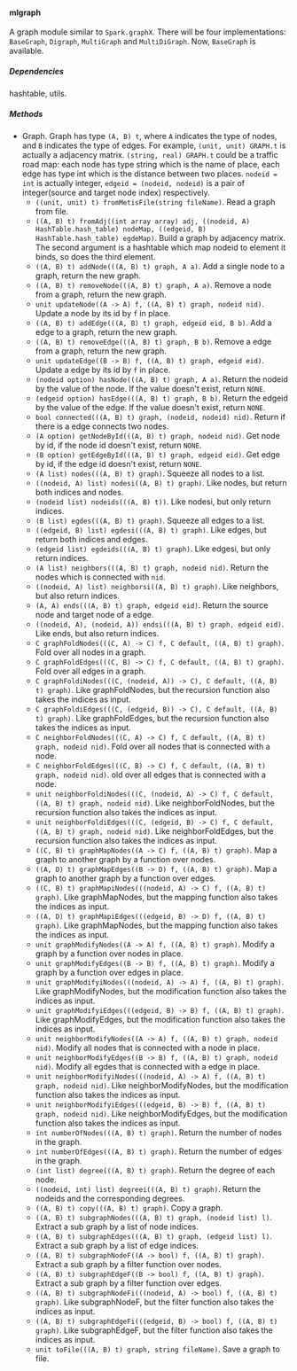 #### mlgraph

A graph module similar to `Spark.graphX`. There will be four implementations: `BaseGraph`, `Digraph`, `MultiGraph` and `MultiDiGraph`. Now, `BaseGraph` is available.

##### Dependencies

hashtable, utils.

##### Methods

- Graph. Graph has type `(A, B) t`, where `A` indicates the type of nodes, and `B` indicates the type of edges. For example, `(unit, unit) GRAPH.t` is actually a adjacency matrix. `(string, real) GRAPH.t` could be a traffic road map: each node has type string which is the name of place, each edge has type int which is the distance between two places. `nodeid = int` is actually integer, `edgeid = (nodeid, nodeid)` is a pair of integer(source and target node index) respectively.
    + `((unit, unit) t) fromMetisFile(string fileName)`. Read a graph from file.
    + `((A, B) t) fromAdj((int array array) adj, ((nodeid, A) HashTable.hash_table) nodeMap, ((edgeid, B) HashTable.hash_table) egdeMap)`. Build a graph by adjacency matrix. The second argument is a hashtable which map nodeid to element it binds, so does the third element. 
    + `((A, B) t) addNode(((A, B) t) graph, A a)`. Add a single node to a graph, return the new graph.
    + `((A, B) t) removeNode(((A, B) t) graph, A a)`. Remove a node from a graph, return the new graph. 
    + `unit updateNode((A -> A) f, ((A, B) t) graph, nodeid nid)`. Update a node by its id by `f` in place.
    + `((A, B) t) addEdge(((A, B) t) graph, edgeid eid, B b)`. Add a edge to a graph, return the new graph.
    + `((A, B) t) removeEdge(((A, B) t) graph, B b)`. Remove a edge from a graph, return the new graph. 
    + `unit updateEdge((B -> B) f, ((A, B) t) graph, edgeid eid)`. Update a edge by its id by `f` in place.
    + `(nodeid option) hasNode(((A, B) t) graph, A a)`. Return the nodeid by the value of the node. If the value doesn't exist, return `NONE`.
    + `(edgeid option) hasEdge(((A, B) t) graph, B b)`. Return the edgeid by the value of the edge. If the value doesn't exist, return `NONE`.
    + `bool connected(((A, B) t) graph, (nodeid, nodeid) nid)`. Return if there is a edge connects two nodes.
    + `(A option) getNodeById(((A, B) t) graph, nodeid nid)`. Get node by id, if the node id doesn't exist, return `NONE`.
    + `(B option) getEdgeById(((A, B) t) graph, edgeid eid)`. Get edge by id, if the edge id doesn't exist, return `NONE`.
    + `(A list) nodes(((A, B) t) graph)`. Squeeze all nodes to a list.
    + `((nodeid, A) list) nodesi((A, B) t) graph)`. Like nodes, but return both indices and nodes.
    + `(nodeid list) nodeids(((A, B) t))`. Like nodesi, but only return indices.
    + `(B list) egdes(((A, B) t) graph)`. Squeeze all edges to a list.
    + `((edgeid, B) list) egdesi(((A, B) t) graph)`. Like edges, but return both indices and edges.
    + `(edgeid list) egdeids(((A, B) t) graph)`. Like edgesi, but only return indices.
    + `(A list) neighbors(((A, B) t) graph, nodeid nid)`. Return the nodes which is connected with `nid`.
    + `((nodeid, A) list) neighborsi((A, B) t) graph)`. Like neighbors, but also return indices.
    + `(A, A) ends(((A, B) t) graph, edgeid eid)`. Return the source node and target node of a edge.
    + `((nodeid, A), (nodeid, A)) endsi(((A, B) t) graph, edgeid eid)`. Like ends, but also return indices.
    + `C graphFoldNodes(((C, A) -> C) f, C default, ((A, B) t) graph)`. Fold over all nodes in a graph.
    + `C graphFoldEdges(((C, B) -> C) f, C default, ((A, B) t) graph)`. Fold over all edges in a graph.
    + `C graphFoldiNodes(((C, (nodeid, A)) -> C), C default, ((A, B) t) graph)`. Like graphFoldNodes, but the recursion function also takes the indices as input.
    + `C graphFoldiEdges(((C, (edgeid, B)) -> C), C default, ((A, B) t) graph)`. Like graphFoldEdges, but the recursion function also takes the indices as input.
    + `C neighborFoldNodes(((C, A) -> C) f, C default, ((A, B) t) graph, nodeid nid)`. Fold over all nodes that is connected with a node.
    + `C neighborFoldEdges(((C, B) -> C) f, C default, ((A, B) t) graph, nodeid nid)`. old over all edges that is connected with a node.
    + `unit neighborFoldiNodes(((C, (nodeid, A) -> C) f, C default, ((A, B) t) graph, nodeid nid)`. Like neighborFoldNodes, but the recursion function also takes the indices as input.
    + `unit neighborFoldiEdges(((C, (edgeid, B) -> C) f, C default, ((A, B) t) graph, nodeid nid)`. Like neighborFoldEdges, but the recursion function also takes the indices as input.
    + `((C, B) t) graphMapNodes((A -> C) f, ((A, B) t) graph)`. Map a graph to another graph by a function over nodes.
    + `((A, D) t) graphMapEdges((B -> D) f, ((A, B) t) graph)`. Map a graph to another graph by a function over edges.
    + `((C, B) t) graphMapiNodes(((nodeid, A) -> C) f, ((A, B) t) graph)`. Like graphMapNodes, but the mapping function also takes the indices as input.
    + `((A, D) t) graphMapiEdges(((edgeid, B) -> D) f, ((A, B) t) graph)`. Like graphMapNodes, but the mapping function also takes the indices as input.
    + `unit graphModifyNodes((A -> A) f, ((A, B) t) graph)`. Modify a graph by a function over nodes in place.
    + `unit graphModifyEdges((B -> B) f, ((A, B) t) graph)`. Modify a graph by a function over edges in place.
    + `unit graphModifyiNodes(((nodeid, A) -> A) f, ((A, B) t) graph)`. Like graphModifyNodes, but the modification function also takes the indices as input.
    + `unit graphModifyiEdges(((edgeid, B) -> B) f, ((A, B) t) graph)`. Like graphModifyEdges, but the modification function also takes the indices as input. 
    + `unit neighborModifyNodes((A -> A) f, ((A, B) t) graph, nodeid nid)`. Modify all nodes that is connected with a node in place.
    + `unit neighborModifyEdges((B -> B) f, ((A, B) t) graph, nodeid nid)`. Modify all egdes that is connected with a edge in place.
    + `unit neighborModifyiNodes(((nodeid, A) -> A) f, ((A, B) t) graph, nodeid nid)`. Like neighborModifyNodes, but the modification function also takes the indices as input.
    + `unit neighborModifyiEdges(((edgeid, B) -> B) f, ((A, B) t) graph, nodeid nid)`. Like neighborModifyEdges, but the modification function also takes the indices as input.
    + `int numberOfNodes(((A, B) t) graph)`. Return the number of nodes in the graph.
    + `int numberOfEdges(((A, B) t) graph)`. Return the number of edges in the graph.
    + `(int list) degree(((A, B) t) graph)`. Return the degree of each node.
    + `((nodeid, int) list) degreei(((A, B) t) graph)`. Return the nodeids and the corresponding degrees.
    + `((A, B) t) copy(((A, B) t) graph)`. Copy a graph.
    + `((A, B) t) subgraphNodes(((A, B) t) graph, (nodeid list) l)`. Extract a sub graph by a list of node indices.
    + `((A, B) t) subgraphEdges(((A, B) t) graph, (edgeid list) l)`. Extract a sub graph by a list of edge indices.
    + `((A, B) t) subgraphNodeF((A -> bool) f, ((A, B) t) graph)`. Extract a sub graph by a filter function over nodes.
    + `((A, B) t) subgraphEdgeF((B -> bool) f, ((A, B) t) graph)`. Extract a sub graph by a filter function over edges.
    + `((A, B) t) subgraphNodeFi(((nodeid, A) -> bool) f, ((A, B) t) graph)`. Like subgraphNodeF, but the filter function also takes the indices as input.
    + `((A, B) t) subgraphEdgeFi(((edgeid, B) -> bool) f, ((A, B) t) graph)`. Like subgraphEdgeF, but the filter function also takes the indices as input.
    + `unit toFile(((A, B) t) graph, string fileName)`. Save a graph to file.
